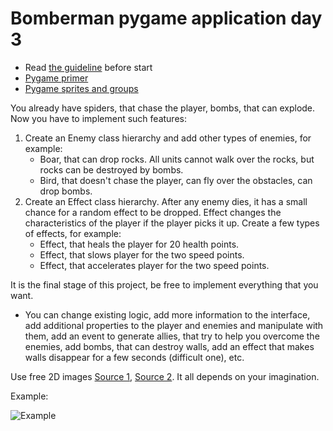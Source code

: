 # Bomberman pygame application day 3

- Read [the guideline](https://github.com/mate-academy/py-task-guideline/blob/main/README.md) before start
- [Pygame primer](https://realpython.com/pygame-a-primer/#sprite-groups)
- [Pygame sprites and groups](https://kidscancode.org/blog/2016/08/pygame_1-2_working-with-sprites/)

You already have spiders, that chase the player, 
bombs, that can explode.
Now you have to implement such features:
1. Create an Enemy class hierarchy and add other types of enemies, for example:
   - Boar, that can drop rocks. All units cannot walk over the rocks, but
   rocks can be destroyed by bombs.
   - Bird, that doesn't chase the player, can fly over the obstacles, can
   drop bombs.
2. Create an Effect class hierarchy. After any enemy dies, it has a 
small chance for a random effect to be dropped. Effect changes the
characteristics of the player if the player picks it up. Create a few types
of effects, for example:
   - Effect, that heals the player for 20 health points.
   - Effect, that slows player for the two speed points.
   - Effect, that accelerates player for the two speed points.

It is the final stage of this project, be free to implement everything
that you want. 
- You can change existing logic, add more information
to the interface, add additional properties to the player and enemies
and manipulate with them, add an event to generate allies, that try
to help you overcome the enemies, add bombs, that can destroy walls,
add an effect that makes walls 
disappear for a few seconds (difficult one), etc. 

Use free 2D images
[Source 1](https://opengameart.org/), [Source 2](https://craftpix.net/).
It all depends on your imagination.

Example: 

![Example](https://user-images.githubusercontent.com/80070761/154242811-d5105c93-d899-4733-abcf-55449d382871.gif)